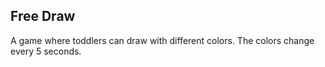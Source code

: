 ## Free Draw

A game where toddlers can draw with different colors. The colors change every 5 seconds.